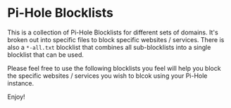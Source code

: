 # Pi-Hole Blocklists

This is a collection of Pi-Hole Blocklists for different sets of domains. It's broken out into specific files to block specific websites / services. There is also a `*-all.txt` blocklist that combines all sub-blocklists into a single blocklist that can be used.

Please feel free to use the following blocklists you feel will help you block the specific websites / services you wish to blcok using  your Pi-Hole instance.

Enjoy!
